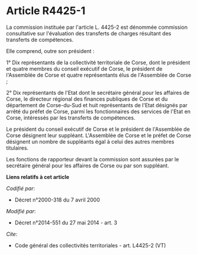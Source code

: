 # Article R4425-1

La commission instituée par l'article L. 4425-2 est dénommée commission consultative sur l'évaluation des transferts de
charges résultant des transferts de compétences. 

Elle comprend, outre son président : 

1° Dix représentants de la collectivité territoriale de Corse, dont le président et quatre membres du conseil exécutif de
Corse, le président de l'Assemblée de Corse et quatre représentants élus de l'Assemblée de Corse ; 

2° Dix représentants de l'Etat dont le secrétaire général pour les affaires de Corse, le directeur régional des finances
publiques de Corse et du département de Corse-du-Sud et huit représentants de l'Etat désignés par arrêté du préfet de Corse,
parmi les fonctionnaires des services de l'Etat en Corse, intéressés par les transferts de compétences. 

Le président du conseil exécutif de Corse et le président de l'Assemblée de Corse désignent leur suppléant. L'Assemblée de
Corse et le préfet de Corse désignent un nombre de suppléants égal à celui des autres membres titulaires. 

Les fonctions de rapporteur devant la commission sont assurées par le secrétaire général pour les affaires de Corse ou par
son suppléant.

**Liens relatifs à cet article**

_Codifié par_:

  - Décret n°2000-318 du 7 avril 2000

_Modifié par_:

  - Décret n°2014-551 du 27 mai 2014 - art. 3

_Cite_:

  - Code général des collectivités territoriales - art. L4425-2 (VT)
